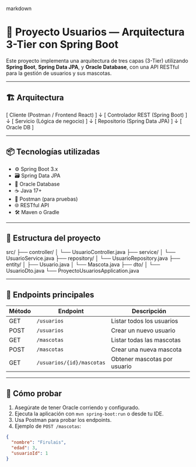 markdown
# 🧩 Proyecto Usuarios — Arquitectura 3-Tier con Spring Boot

Este proyecto implementa una arquitectura de tres capas (3-Tier) utilizando **Spring Boot**, **Spring Data JPA**, y **Oracle Database**, con una API RESTful para la gestión de usuarios y sus mascotas.

---

## 🏗️ Arquitectura

[ Cliente (Postman / Frontend React) ] 
   ↓ 
[ Controlador REST (Spring Boot) ]
   ↓
[ Servicio (Lógica de negocio) ] 
   ↓ 
[ Repositorio (Spring Data JPA) ]
   ↓ 
[ Oracle DB ]


---

## 📦 Tecnologías utilizadas

- ⚙️ Spring Boot 3.x
- 🗃️ Spring Data JPA
- 🐘 Oracle Database
- ☕ Java 17+
- 🧪 Postman (para pruebas)
- 🌐 RESTful API
- 🛠️ Maven o Gradle

---

## 📁 Estructura del proyecto

src/ 
├── controller/ 
│ └── UsuarioController.java 
├── service/ 
│ └── UsuarioService.java 
├── repository/ 
│ └── UsuarioRepository.java 
├── entity/ 
│ ├── Usuario.java 
│ └── Mascota.java 
├── dto/ 
│ └── UsuarioDto.java 
└── ProyectoUsuariosApplication.java


---

## 🚀 Endpoints principales

| Método | Endpoint               | Descripción                        |
|--------|------------------------|------------------------------------|
| GET    | `/usuarios`            | Listar todos los usuarios          |
| POST   | `/usuarios`            | Crear un nuevo usuario             |
| GET    | `/mascotas`            | Listar todas las mascotas          |
| POST   | `/mascotas`            | Crear una nueva mascota            |
| GET    | `/usuarios/{id}/mascotas` | Obtener mascotas por usuario     |

---

## 🧪 Cómo probar

1. Asegúrate de tener Oracle corriendo y configurado.
2. Ejecuta la aplicación con `mvn spring-boot:run` o desde tu IDE.
3. Usa Postman para probar los endpoints.
4. Ejemplo de `POST /mascotas`:

```json
{
  "nombre": "Firulais",
  "edad": 3,
  "usuarioId": 1
}
